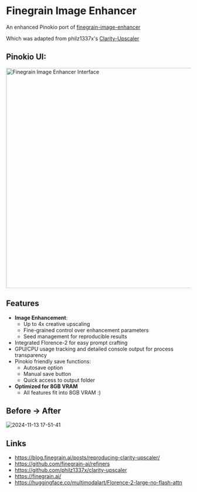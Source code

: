 # Finegrain Image Enhancer

An enhanced Pinokio port of [finegrain-image-enhancer](https://huggingface.co/spaces/finegrain/finegrain-image-enhancer)

Which was adapted from philz1337x's [Clarity-Upscaler](https://github.com/philz1337x/clarity-upscaler)

## Pinokio UI:
<img src="https://github.com/user-attachments/assets/77662308-9b87-411a-a940-8848b3f89006" width="600" alt="Finegrain Image Enhancer Interface">



## Features

- **Image Enhancement**:
  - Up to 4x creative upscaling
  - Fine-grained control over enhancement parameters
  - Seed management for reproducible results
- Integrated Florence-2 for easy prompt crafting
- GPU/CPU usage tracking and detailed console output for process transparency
- Pinokio friendly save functions:
  - Autosave option
  - Manual save button
  - Quick access to output folder
- **Optimized for 8GB VRAM**
  - All features fit into 8GB VRAM :) 

## Before -> After

![2024-11-13 17-51-41](https://github.com/user-attachments/assets/dcc24f69-aa56-41f0-ac29-27357d9ceeb4)



## Links

- https://blog.finegrain.ai/posts/reproducing-clarity-upscaler/
- https://github.com/finegrain-ai/refiners
- https://github.com/philz1337x/clarity-upscaler
- https://finegrain.ai/
- https://huggingface.co/multimodalart/Florence-2-large-no-flash-attn
